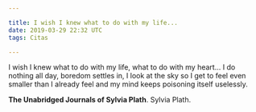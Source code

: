 ```yaml
---

title: I wish I knew what to do with my life...
date: 2019-03-29 22:32 UTC
tags: Citas

---
```


I wish I knew what to do with my life, what to do with my heart... I do nothing all day, boredom settles in, I look at the sky so I get to feel even smaller than I already feel and my mind keeps poisoning itself uselessly.

<strong>The Unabridged Journals of Sylvia Plath</strong>. Sylvia Plath.
